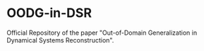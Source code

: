 # OODG-in-DSR
Official Repository of the paper "Out-of-Domain Generalization in Dynamical Systems Reconstruction".
